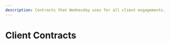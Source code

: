 ```yaml
---
description: Contracts that Wednesday uses for all client engagements.
---
```


# Client Contracts

